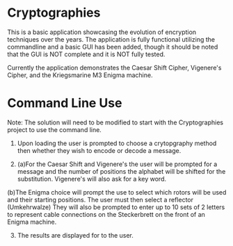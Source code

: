 # Cryptographies
This is a basic application showcasing the evolution of encryption techniques over the years. 
The application is fully functional utilizing the commandline and a basic GUI has been added, though it should be noted that the GUI is NOT complete and it is NOT fully tested.

Currently the application demonstrates the Caesar Shift Cipher, Vigenere's Cipher, and the Kriegsmarine M3 Enigma machine.

# Command Line Use
Note: The solution will need to be modified to start with the Cryptographies project to use the command line.

1. Upon loading the user is prompted to choose a crytopgraphy method then whether they wish to encode or decode a message.

2. (a)For the Caesar Shift and Vigenere's the user will be prompted for a message and the number of positions the alphabet will be shifted for the substitution. Vigenere's will also ask for a key word.

(b)The Enigma choice will prompt the use to select which rotors will be used and their starting positions. The user must then select a reflector (Umkehrwalze) They will also be    prompted to enter up to 10 sets of 2 letters to represent cable connections on the Steckerbrett on the front of an Enigma machine.

3. The results are displayed for to the user.
